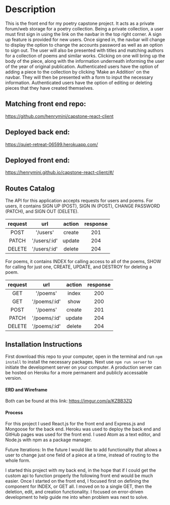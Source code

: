 # Description

This is the front end for my poetry capstone project. It acts as a private forum/web storage for a poetry collection. Being a private collection, a user must first sign in using the link on the navbar in the top right corner. A sign up feature is provided for new users. Once signed in, the navbar will change to display the option to change the accounts password as well as an option to sign out. The user will also be presented with titles and matching authors for a collection of poems and similar works. Clicking on one will bring up the body of the piece, along with the information underneath informing the user of the year of original publication. Authenticated users have the option of adding a piece to the collection by clicking 'Make an Addition' on the navbar. They will then be presented with a form to input the necessary information. Authenticated users have the option of editing or deleting pieces that they have created themselves.


## Matching front end repo:
https://github.com/henrymini/capstone-react-client

## Deployed back end:
https://quiet-retreat-06599.herokuapp.com/

## Deployed front end:
https://henrymini.github.io/capstone-react-client/#/

## Routes Catalog

The API for this application accepts requests for users and poems.
For users, it contains SIGN UP (POST), SIGN IN (POST), CHANGE PASSWORD (PATCH), and SIGN OUT (DELETE).

| request |      url     | action | response |
|:-------:|:------------:|:------:|:--------:|
| POST    | '/users'     | create |    201   |
| PATCH   | '/users/:id' | update |    204   |
| DELETE  | '/users/:id' | delete |    204   |

For poems, it contains INDEX for calling access to all of the poems, SHOW for calling for just one, CREATE, UPDATE, and DESTROY for deleting a poem.

| request |      url     | action | response |
|:-------:|:------------:|:------:|:--------:|
| GET     | '/poems'     | index  |    200   |
| GET     | '/poems/:id' | show   |    200   |
| POST    | '/poems'     | create |    201   |
| PATCH   | '/poems/:id' | update |    204   |
| DELETE  | '/poems/:id' | delete |    204   |

## Installation Instructions

First download this repo to your computer, open in the terminal and run ```npm install``` to install the necessary packages. Next use ```npm run server``` to initiate the development server on your computer. A production server can be hosted on Heroku for a more permanent and publicly accessable version.

#### ERD and Wireframe
Both can be found at this link: https://imgur.com/a/KZBB3ZQ

</hr>

#### Process 

For this project I used React.js for the front end and Express.js and Mongoose for the back end. Heroku was used to deploy the back end and GitHub pages was used for the front end. I used Atom as a text editor, and Node.js with npm as a package manager.

Future Iterations:
In the future I would like to add functionality that allows a user to change just one field of a piece at a time, instead of routing to the whole form.

I started this project with my back end, in the hope that if I could get the custom api to function properly the following front end would be much easier. Once I started on the front end, I focused first on defining the component for INDEX, or GET all. I moved on to a single GET, then the deletion, edit, and creation functionality. I focused on error-driven development to help guide me into when problem was next to solve.
